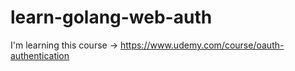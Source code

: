 # learn-golang-web-auth
I'm learning this course -> https://www.udemy.com/course/oauth-authentication

